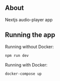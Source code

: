 ## About

  Nextjs audio-player app

## Running the app

Running without Docker:

```bash
npm run dev
```

Running with Docker:

```bash
docker-compose up
```
